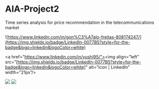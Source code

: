 # AIA-Project2
Time series analysis for price recommendation in the telecommunications market

![https://www.linkedin.com/in/gon%C3%A7alo-freitas-808174247/](https://img.shields.io/badge/LinkedIn-0077B5?style=for-the-badge&logo=linkedin&logoColor=white)

<a href=”https://www.linkedin.com/in/yushi95/"><img align=”left” src=”[https://img.shields.io/badge/LinkedIn-0077B5?style=for-the-badge&logo=linkedin&logoColor=white]" alt=”icon | LinkedIn” width=”21px”/></a>

![](https://img.shields.io/badge/Visual_Studio_Code-0078D4?style=for-the-badge&logo=visual%20studio%20code&logoColor=white)
![](https://img.shields.io/badge/Made%20with-Jupyter-orange?style=for-the-badge&logo=Jupyter)
